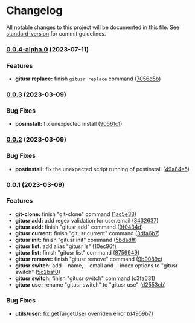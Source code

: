 # Changelog

All notable changes to this project will be documented in this file. See [standard-version](https://github.com/conventional-changelog/standard-version) for commit guidelines.

### [0.0.4-alpha.0](https://github.com/northwang-lucky/gitusr/compare/v0.0.3...v0.0.4-alpha.0) (2023-07-11)

### Features

- **gitusr replace:** finish `gitusr replace` command ([7056d5b](https://github.com/northwang-lucky/gitusr/commit/7056d5b4e2ed19bd87f65d3e2694e1b2828d83ff))

### [0.0.3](https://github.com/northwang-lucky/gitusr/compare/v0.0.2...v0.0.3) (2023-03-09)

### Bug Fixes

- **posinstall:** fix unexpected install ([90561c1](https://github.com/northwang-lucky/gitusr/commit/90561c15675b9f664bdbf9f62f35c30077841bac))

### [0.0.2](https://github.com/northwang-lucky/gitusr/compare/v0.0.1...v0.0.2) (2023-03-09)

### Bug Fixes

- **postinstall:** fix the unexpected script running of postinstall ([49a84e5](https://github.com/northwang-lucky/gitusr/commit/49a84e54bcab8abef72c28bfdaf604a270716859))

### 0.0.1 (2023-03-09)

### Features

- **git-clone:** finish "git-clone" command ([1ac5e38](https://github.com/northwang-lucky/gitusr/commit/1ac5e38a2a8044c74b2e3741b71370734e337bce))
- **gitusr add:** add regex validation for user.email ([3432637](https://github.com/northwang-lucky/gitusr/commit/3432637b46662cbe4b0c50fe7131fe39ac04ab91))
- **gitusr add:** finish "gitusr add" command ([9f0434d](https://github.com/northwang-lucky/gitusr/commit/9f0434de7b440b58f94c821267d287cb38c8079e))
- **gitusr current:** finish "gitusr current" command ([3dfa6b7](https://github.com/northwang-lucky/gitusr/commit/3dfa6b77b5918f3e05586f092da3a53e92b2bb79))
- **gitusr init:** finish "gitusr init" command ([5bdadff](https://github.com/northwang-lucky/gitusr/commit/5bdadff8e2c0aa4b8fff5a1334ef90e4d1ca65f4))
- **gitusr list:** add alias "gitusr ls" ([10ec96f](https://github.com/northwang-lucky/gitusr/commit/10ec96f6126ace335955e9ab416bddf05442916b))
- **gitusr list:** finish "gitusr list" command ([8759949](https://github.com/northwang-lucky/gitusr/commit/875994983d873fce5764d34879b2589435161a57))
- **gitusr remove:** finish "gitusr remove" command ([9b9089c](https://github.com/northwang-lucky/gitusr/commit/9b9089c2cfcbf0c56536f134ea9b4e1b03fac722))
- **gitusr switch:** add --name, --email and --index options to "gitusr switch" ([5c2baf0](https://github.com/northwang-lucky/gitusr/commit/5c2baf03fd0f7c6f9f081ab4af2483b326b53568))
- **gitusr switch:** finish "gitusr switch" command ([c3fa631](https://github.com/northwang-lucky/gitusr/commit/c3fa63154a8dd02082fdf39c0fe01588d3852e9e))
- **gitusr use:** rename "gitusr switch" to "gitusr use" ([d2553cb](https://github.com/northwang-lucky/gitusr/commit/d2553cb3ffed697807010846dde3d4996b544495))

### Bug Fixes

- **utils/user:** fix getTargetUser overriden error ([d4959b7](https://github.com/northwang-lucky/gitusr/commit/d4959b7ef4fb34ec936989a0ba690ed38f59553b))
